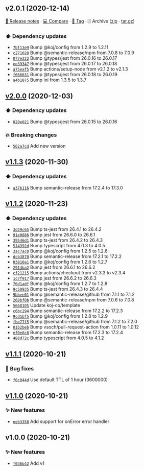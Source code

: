 ## v2.0.1 (2020-12-14)

[📝 Release notes](https://github.com/koj-co/unqueue/releases/tag/v2.0.1) · [💻 Compare](https://github.com/koj-co/unqueue/compare/v2.0.0...v2.0.1) · [🔖 Tag](https://github.com/koj-co/unqueue/tree/v2.0.1) · 🗄️ Archive ([zip](https://github.com/koj-co/unqueue/archive/v2.0.1.zip) · [tar.gz](https://github.com/koj-co/unqueue/archive/v2.0.1.tar.gz))

### ⬆️ Dependency updates

- [`7bf13e9`](https://github.com/koj-co/unqueue/commit/7bf13e9)  Bump @koj/config from 1.2.9 to 1.2.11
- [`c271028`](https://github.com/koj-co/unqueue/commit/c271028)  Bump @semantic-release/npm from 7.0.8 to 7.0.9
- [`077e222`](https://github.com/koj-co/unqueue/commit/077e222)  Bump @types/jest from 26.0.16 to 26.0.17
- [`ee39347`](https://github.com/koj-co/unqueue/commit/ee39347)  Bump @types/jest from 26.0.17 to 26.0.18
- [`a75eaf5`](https://github.com/koj-co/unqueue/commit/a75eaf5)  Bump actions/setup-node from v2.1.2 to v2.1.3
- [`f666631`](https://github.com/koj-co/unqueue/commit/f666631)  Bump @types/jest from 26.0.18 to 26.0.19
- [`a4b1875`](https://github.com/koj-co/unqueue/commit/a4b1875)  Bump ini from 1.3.5 to 1.3.7

## [v2.0.0](https://github.com/koj-co/unqueue/compare/v1.1.3...v2.0.0) (2020-12-03)

### ⬆️ Dependency updates

- [`020e021`](https://github.com/koj-co/unqueue/commit/020e021)  Bump @types/jest from 26.0.15 to 26.0.16

### 💥 Breaking changes

- [`562a7cd`](https://github.com/koj-co/unqueue/commit/562a7cd)  Add new version

## [v1.1.3](https://github.com/koj-co/unqueue/compare/v1.1.2...v1.1.3) (2020-11-30)

### ⬆️ Dependency updates

- [`a37b116`](https://github.com/koj-co/unqueue/commit/a37b116)  Bump semantic-release from 17.2.4 to 17.3.0

## [v1.1.2](https://github.com/koj-co/unqueue/compare/v1.1.1...v1.1.2) (2020-11-23)

### ⬆️ Dependency updates

- [`3d29c65`](https://github.com/koj-co/unqueue/commit/3d29c65)  Bump ts-jest from 26.4.1 to 26.4.2
- [`91e0886`](https://github.com/koj-co/unqueue/commit/91e0886)  Bump jest from 26.6.0 to 26.6.1
- [`39546d1`](https://github.com/koj-co/unqueue/commit/39546d1)  Bump ts-jest from 26.4.2 to 26.4.3
- [`514992d`](https://github.com/koj-co/unqueue/commit/514992d)  Bump typescript from 4.0.3 to 4.0.5
- [`3ac7ac0`](https://github.com/koj-co/unqueue/commit/3ac7ac0)  Bump @koj/config from 1.2.5 to 1.2.6
- [`dcb3870`](https://github.com/koj-co/unqueue/commit/dcb3870)  Bump semantic-release from 17.2.1 to 17.2.2
- [`03810a1`](https://github.com/koj-co/unqueue/commit/03810a1)  Bump @koj/config from 1.2.6 to 1.2.7
- [`2914ba2`](https://github.com/koj-co/unqueue/commit/2914ba2)  Bump jest from 26.6.1 to 26.6.2
- [`cf21215`](https://github.com/koj-co/unqueue/commit/cf21215)  Bump actions/checkout from v2.3.3 to v2.3.4
- [`1c7f917`](https://github.com/koj-co/unqueue/commit/1c7f917)  Bump jest from 26.6.2 to 26.6.3
- [`76d1adf`](https://github.com/koj-co/unqueue/commit/76d1adf)  Bump @koj/config from 1.2.7 to 1.2.8
- [`9c50935`](https://github.com/koj-co/unqueue/commit/9c50935)  Bump ts-jest from 26.4.3 to 26.4.4
- [`9bbee01`](https://github.com/koj-co/unqueue/commit/9bbee01)  Bump @semantic-release/github from 7.1.1 to 7.1.2
- [`268bf0b`](https://github.com/koj-co/unqueue/commit/268bf0b)  Bump @semantic-release/npm from 7.0.6 to 7.0.8
- [`5668105`](https://github.com/koj-co/unqueue/commit/5668105)  Update koj-co/template
- [`c6bc294`](https://github.com/koj-co/unqueue/commit/c6bc294)  Bump semantic-release from 17.2.2 to 17.2.3
- [`9cd1bf5`](https://github.com/koj-co/unqueue/commit/9cd1bf5)  Bump @koj/config from 1.2.8 to 1.2.9
- [`fbe77f5`](https://github.com/koj-co/unqueue/commit/fbe77f5)  Bump @semantic-release/github from 7.1.2 to 7.2.0
- [`01b2beb`](https://github.com/koj-co/unqueue/commit/01b2beb)  Bump vsoch/pull-request-action from 1.0.11 to 1.0.12
- [`ef0e6c8`](https://github.com/koj-co/unqueue/commit/ef0e6c8)  Bump semantic-release from 17.2.3 to 17.2.4
- [`488d72c`](https://github.com/koj-co/unqueue/commit/488d72c)  Bump typescript from 4.0.5 to 4.1.2

## [v1.1.1](https://github.com/koj-co/unqueue/compare/v1.1.0...v1.1.1) (2020-10-21)

### 🐛 Bug fixes

- [`f6c044d`](https://github.com/koj-co/unqueue/commit/f6c044d)  Use default TTL of 1 hour (3600000)

## [v1.1.0](https://github.com/koj-co/unqueue/compare/v1.0.0...v1.1.0) (2020-10-21)

### ✨ New features

- [`eeb3358`](https://github.com/koj-co/unqueue/commit/eeb3358)  Add support for onError error handler

## v1.0.0 (2020-10-21)

### ✨ New features

- [`f036b42`](https://github.com/koj-co/unqueue/commit/f036b42)  Add v1
